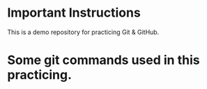 # Important  Instructions

This is a demo repository for practicing Git & GitHub.

# Some git commands used in this practicing.

